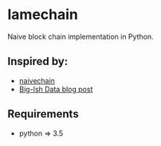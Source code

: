 # lamechain

Naive block chain implementation in Python.

## Inspired by:
* [naivechain](https://github.com/lhartikk/naivechain)
* [Big-Ish Data blog post](https://bigishdata.com/2017/10/17/write-your-own-blockchain-part-1-creating-storing-syncing-displaying-mining-and-proving-work/)

## Requirements
* python => 3.5

